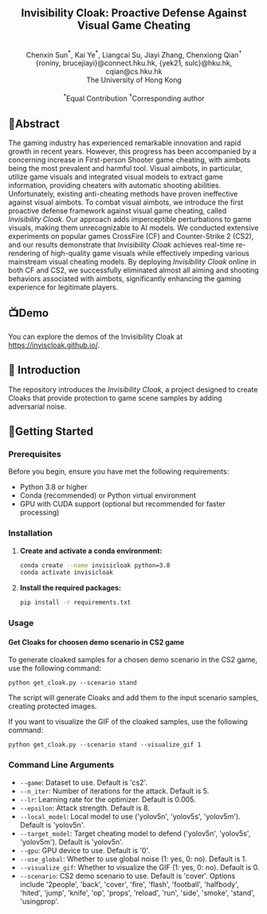 <h2 style="text-align: center;">Invisibility Cloak: Proactive Defense Against Visual Game Cheating</h2>

<br>
<div align="center">
Chenxin Sun<sup>*</sup>, Kai Ye<sup>*</sup>, Liangcai Su, Jiayi Zhang, Chenxiong Qian<sup>†</sup>
</div>
<div align="center">
{roniny, brucejiayi}@connect.hku.hk, {yek21, sulc}@hku.hk, cqian@cs.hku.hk
</div>

<div align="center">
The University of Hong Kong
</div>
<br>
<div align="center">
<sup>*</sup>Equal Contribution
<sup>†</sup>Corresponding author
</div>

<!-- ## 📢News -->

## 📝Abstract

The gaming industry has experienced remarkable innovation and rapid growth in recent years. However, this progress has been accompanied by a concerning increase in First-person Shooter game cheating, with aimbots being the most prevalent and harmful tool. Visual aimbots, in particular, utilize game visuals and integrated visual models to extract game information, providing cheaters with automatic shooting abilities. Unfortunately, existing anti-cheating methods have proven ineffective against visual aimbots. To combat visual aimbots, we introduce the first proactive defense framework against visual game cheating, called *Invisibility Cloak*. Our approach adds imperceptible perturbations to game visuals, making them unrecognizable to AI models. We conducted extensive experiments on popular games CrossFire (CF) and Counter-Strike 2 (CS2), and our results demonstrate that *Invisibility Cloak* achieves real-time re-rendering of high-quality game visuals while effectively impeding various mainstream visual cheating models. By deploying *Invisibility Cloak* online in both CF and CS2, we successfully eliminated almost all aiming and shooting behaviors associated with aimbots, significantly enhancing the gaming experience for legitimate players.

## 📺Demo

You can explore the demos of the Invisibility Cloak at https://inviscloak.github.io/.

## 📘 Introduction

The repository introduces the *Invisibility Cloak*, a project designed to create Cloaks that provide protection to game scene samples by adding adversarial noise. 

## 🔧Getting Started

### Prerequisites

Before you begin, ensure you have met the following requirements:

* Python 3.8 or higher
* Conda (recommended) or Python virtual environment
* GPU with CUDA support (optional but recommended for faster processing)

### Installation

1. **Create and activate a conda environment:**
    ```bash
    conda create --name invisicloak python=3.8
    conda activate invisicloak
    ```

2. **Install the required packages:**
    ```bash
    pip install -r requirements.txt
    ```

### Usage

#### Get Cloaks for choosen demo scenario in CS2 game
To generate cloaked samples for a chosen demo scenario in the CS2 game, use the following command:

```
python get_cloak.py --scenario stand
```

The script will generate Cloaks and add them to the input scenario samples, creating protected images.

If you want to visualize the GIF of the cloaked samples, use the following command:

```
python get_cloak.py --scenario stand --visualize_gif 1
```

### Command Line Arguments

- `--game`: Dataset to use. Default is 'cs2'.
- `--n_iter`: Number of iterations for the attack. Default is 5.
- `--lr`: Learning rate for the optimizer. Default is 0.005.
- `--epsilon`: Attack strength. Default is 8.
- `--local_model`: Local model to use ('yolov5n', 'yolov5s', 'yolov5m'). Default is 'yolov5n'.
- `--target_model`: Target cheating model to defend ('yolov5n', 'yolov5s', 'yolov5m'). Default is 'yolov5n'.
- `--gpu`: GPU device to use. Default is '0'.
- `--use_global`: Whether to use global noise (1: yes, 0: no). Default is 1.
- `--visualize_gif`: Whether to visualize the GIF (1: yes, 0: no). Default is 0.
- `--scenario`: CS2 demo scenario to use. Default is 'cover'. Options include '2people', 'back', 'cover', 'fire', 'flash', 'football', 'halfbody', 'hited', 'jump', 'knife', 'op', 'props', 'reload', 'run', 'side', 'smoke', 'stand', 'usingprop'.

